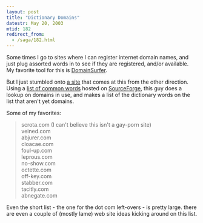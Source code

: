 ```yaml
---
layout: post
title: "Dictionary Domains"
datestr: May 20, 2003
mtid: 182
redirect_from:
  - /saga/182.html
---
```


Some times I go to sites where I can register internet domain names, and just plug assorted words in to see if they are registered, and/or available.  My favorite tool for this is <a href="http://www.domainsurfer.com/">DomainSurfer</a>.

But I just stumbled onto <a href="http://www.waxy.org/projects/domains/">a site</a> that comes at this from the other direction.  Using a <a href="http://wordlist.sourceforge.net/">list of common words</a> hosted on <a href="http://www.sourceforge.net/">SourceForge</a>, this guy does a lookup on domains in use, and makes a list of the dictionary words on the list that aren't yet domains.

Some of my favorites:
<blockquote> scrota.com (I can't believe this isn't a gay-porn site)<br />
veined.com<br />
abjurer.com<br />
cloacae.com<br />
foul-up.com<br />
leprous.com<br />
no-show.com<br />
octette.com<br />
off-key.com<br />
stabber.com<br />
tacitly.com<br />
abnegate.com<br />
</blockquote>
Even the short list - the one for the dot com left-overs - is pretty large.  there are even a couple of (mostly lame) web site ideas kicking around on this list.

